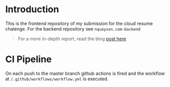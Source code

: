 # Introduction

This is the frontend repository of my submission for the cloud resume chalenge. 
For the backend repository see `nquayson.com-backend`
> For a more in-depth report, read the blog [post here](https://dev.to/nquayson/the-cloud-resume-challenge-was-worth-its-weight-in-gold-4gjb)

# CI Pipeline
On each push to the master branch github actions is fired and the workflow at `/.github/workflows/workflow.yml` is executed.
